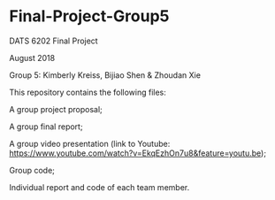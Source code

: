 # Final-Project-Group5
DATS 6202 Final Project

August 2018

Group 5: Kimberly Kreiss, Bijiao Shen & Zhoudan Xie

This repository contains the following files:

A group project proposal;

A group final report;

A group video presentation (link to Youtube: https://www.youtube.com/watch?v=EkqEzhOn7u8&feature=youtu.be);

Group code;

Individual report and code of each team member.
